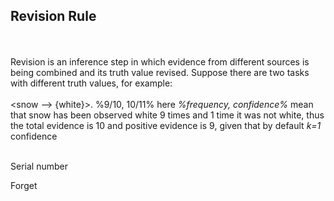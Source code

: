 ## Revision Rule
<br/><br/>
Revision is an inference step in which evidence from different sources is being combined and its truth value revised. 
Suppose there are two tasks with different truth values, for example: 
<br/><br/>
<snow --> {white}>. %9/10, 10/11% here _%frequency, confidence%_ mean that snow has been observed white 9 times and 1 time it was not white, thus the total evidence is 10 and positive evidence is 9, given that by default _k=1_ confidence
<br/><br/>

Serial number

Forget